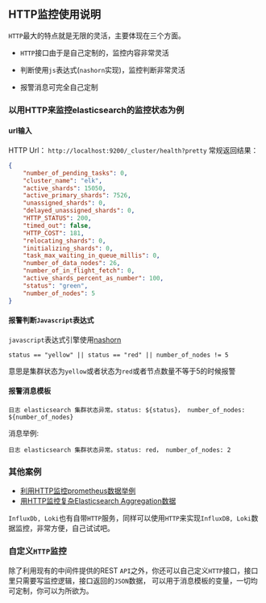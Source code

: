 ## HTTP监控使用说明

`HTTP`最大的特点就是无限的灵活，主要体现在三个方面。

* `HTTP`接口由于是自己定制的，监控内容非常灵活

* 判断使用`js`表达式(`nashorn`实现)，监控判断非常灵活

* 报警消息可完全自己定制

### 以用HTTP来监控elasticsearch的监控状态为例

#### url输入
HTTP Url： `http://localhost:9200/_cluster/health?pretty` 常规返回结果：

```json
{
    "number_of_pending_tasks": 0,
    "cluster_name": "elk",
    "active_shards": 15050,
    "active_primary_shards": 7526,
    "unassigned_shards": 0,
    "delayed_unassigned_shards": 0,
    "HTTP_STATUS": 200,
    "timed_out": false,
    "HTTP_COST": 181,
    "relocating_shards": 0,
    "initializing_shards": 0,
    "task_max_waiting_in_queue_millis": 0,
    "number_of_data_nodes": 26,
    "number_of_in_flight_fetch": 0,
    "active_shards_percent_as_number": 100,
    "status": "green",
    "number_of_nodes": 5
}
```

#### 报警判断`Javascript`表达式

`javascript`表达式引擎使用<a href="https://www.runoob.com/java/java8-nashorn-javascript.html" target="_blank">nashorn</a>

```
status == "yellow" || status == "red" || number_of_nodes != 5
```
意思是集群状态为`yellow`或者状态为`red`或者节点数量不等于5的时候报警

#### 报警消息模板

```
日志 elasticsearch 集群状态异常。status: ${status}， number_of_nodes: ${number_of_nodes}
```

消息举例:

```
日志 elasticsearch 集群状态异常。status: red， number_of_nodes: 2
```

### 其他案例

* [利用HTTP监控prometheus数据举例](./http-prometheus.md)
* [用HTTP监控复杂Elasticsearch Aggregation数据](./http-elasticsearch.md)

`InfluxDb, Loki`也有自带`HTTP`服务，同样可以使用`HTTP`来实现`InfluxDB, Loki`数据监控，非常方便，自己试试吧。

### 自定义`HTTP`监控

除了利用现有的中间件提供的REST `API`之外，你还可以自己定义`HTTP`接口，接口里只需要写监控逻辑，接口返回的`JSON`数据，
可以用于消息模板的变量，一切均可定制，你可以为所欲为。


